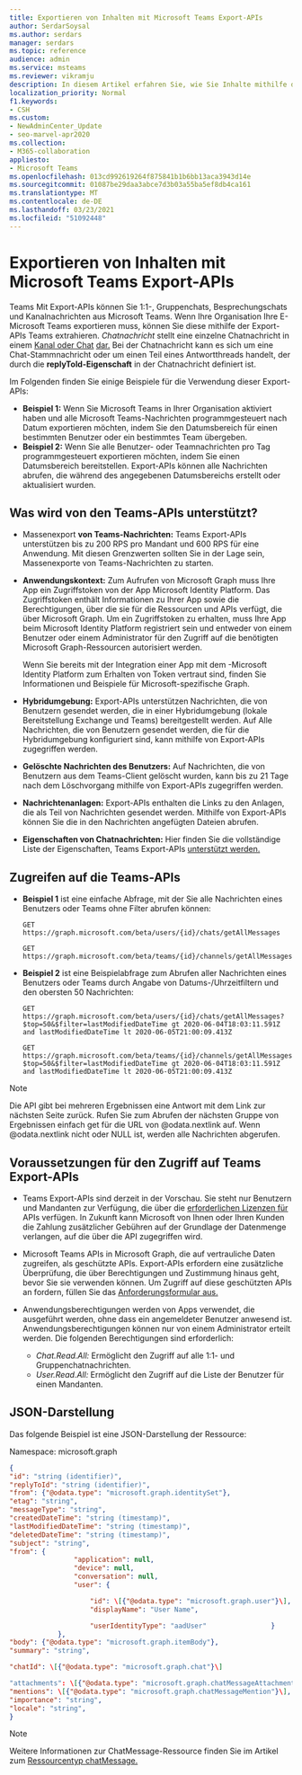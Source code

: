 ```yaml
---
title: Exportieren von Inhalten mit Microsoft Teams Export-APIs
author: SerdarSoysal
ms.author: serdars
manager: serdars
ms.topic: reference
audience: admin
ms.service: msteams
ms.reviewer: vikramju
description: In diesem Artikel erfahren Sie, wie Sie Inhalte mithilfe der Teams Exportieren-APIs Microsoft Teams exportieren.
localization_priority: Normal
f1.keywords:
- CSH
ms.custom:
- NewAdminCenter_Update
- seo-marvel-apr2020
ms.collection:
- M365-collaboration
appliesto:
- Microsoft Teams
ms.openlocfilehash: 013cd992619264f875841b1b6bb13aca3943d14e
ms.sourcegitcommit: 01087be29daa3abce7d3b03a55ba5ef8db4ca161
ms.translationtype: MT
ms.contentlocale: de-DE
ms.lasthandoff: 03/23/2021
ms.locfileid: "51092448"
---
```

# <a name="export-content-with-the-microsoft-teams-export-apis"></a>Exportieren von Inhalten mit Microsoft Teams Export-APIs

Teams Mit Export-APIs können Sie 1:1-, Gruppenchats, Besprechungschats und Kanalnachrichten aus Microsoft Teams. Wenn Ihre Organisation Ihre E-Microsoft Teams exportieren muss, können Sie diese mithilfe der Export-APIs Teams extrahieren. *Chatnachricht* stellt eine einzelne Chatnachricht in einem [Kanal oder Chat](/graph/api/resources/channel?view=graph-rest-beta) [dar.](/graph/api/resources/chat?view=graph-rest-beta) Bei der Chatnachricht kann es sich um eine Chat-Stammnachricht oder um einen Teil eines Antwortthreads handelt, der durch die **replyToId-Eigenschaft** in der Chatnachricht definiert ist.

Im Folgenden finden Sie einige Beispiele für die Verwendung dieser Export-APIs:

- **Beispiel 1:** Wenn Sie Microsoft Teams in Ihrer Organisation aktiviert haben und alle Microsoft Teams-Nachrichten programmgesteuert nach Datum exportieren möchten, indem Sie den Datumsbereich für einen bestimmten Benutzer oder ein bestimmtes Team übergeben.
- **Beispiel 2:** Wenn Sie alle Benutzer- oder Teamnachrichten pro Tag programmgesteuert exportieren möchten, indem Sie einen Datumsbereich bereitstellen. Export-APIs können alle Nachrichten abrufen, die während des angegebenen Datumsbereichs erstellt oder aktualisiert wurden.

## <a name="what-is-supported-by-the-teams-export-apis"></a>Was wird von den Teams-APIs unterstützt?

- Massenexport **von Teams-Nachrichten:** Teams Export-APIs unterstützen bis zu 200 RPS pro Mandant und 600 RPS für eine Anwendung. Mit diesen Grenzwerten sollten Sie in der Lage sein, Massenexporte von Teams-Nachrichten zu starten.
- **Anwendungskontext:** Zum Aufrufen von Microsoft Graph muss Ihre App ein Zugriffstoken von der App Microsoft Identity Platform. Das Zugriffstoken enthält Informationen zu Ihrer App sowie die Berechtigungen, über die sie für die Ressourcen und APIs verfügt, die über Microsoft Graph. Um ein Zugriffstoken zu erhalten, muss Ihre App beim Microsoft Identity Platform registriert sein und entweder von einem Benutzer oder einem Administrator für den Zugriff auf die benötigten Microsoft Graph-Ressourcen autorisiert werden.

    Wenn Sie bereits mit der Integration einer App mit dem -Microsoft Identity Platform zum Erhalten von Token vertraut sind, finden Sie Informationen und Beispiele für Microsoft-spezifische Graph. [](/graph/auth/auth-concepts?view=graph-rest-1.0#next-steps)
- **Hybridumgebung:** Export-APIs unterstützen Nachrichten, die von Benutzern gesendet werden, die in einer Hybridumgebung (lokale Bereitstellung Exchange und Teams) bereitgestellt werden. Auf Alle Nachrichten, die von Benutzern gesendet werden, die für die Hybridumgebung konfiguriert sind, kann mithilfe von Export-APIs zugegriffen werden.
- **Gelöschte Nachrichten des Benutzers:** Auf Nachrichten, die von Benutzern aus dem Teams-Client gelöscht wurden, kann bis zu 21 Tage nach dem Löschvorgang mithilfe von Export-APIs zugegriffen werden.
- **Nachrichtenanlagen:** Export-APIs enthalten die Links zu den Anlagen, die als Teil von Nachrichten gesendet werden. Mithilfe von Export-APIs können Sie die in den Nachrichten angefügten Dateien abrufen.
- **Eigenschaften von Chatnachrichten:** Hier finden Sie die vollständige Liste der Eigenschaften, Teams Export-APIs [unterstützt werden.](/graph/api/resources/chatmessage?view=graph-rest-beta#properties)

## <a name="how-to-access-teams-export-apis"></a>Zugreifen auf die Teams-APIs

- **Beispiel 1** ist eine einfache Abfrage, mit der Sie alle Nachrichten eines Benutzers oder Teams ohne Filter abrufen können:

    ```HTTP
    GET https://graph.microsoft.com/beta/users/{id}/chats/getAllMessages
    ```
     ```HTTP
    GET https://graph.microsoft.com/beta/teams/{id}/channels/getAllMessages
    ```

- **Beispiel 2** ist eine Beispielabfrage zum Abrufen aller Nachrichten eines Benutzers oder Teams durch Angabe von Datums-/Uhrzeitfiltern und den obersten 50 Nachrichten:

    ```HTTP
    GET https://graph.microsoft.com/beta/users/{id}/chats/getAllMessages?$top=50&$filter=lastModifiedDateTime gt 2020-06-04T18:03:11.591Z and lastModifiedDateTime lt 2020-06-05T21:00:09.413Z
    ```
    ```HTTP
    GET https://graph.microsoft.com/beta/teams/{id}/channels/getAllMessages?$top=50&$filter=lastModifiedDateTime gt 2020-06-04T18:03:11.591Z and lastModifiedDateTime lt 2020-06-05T21:00:09.413Z
    ```
>[!NOTE]
>Die API gibt bei mehreren Ergebnissen eine Antwort mit dem Link zur nächsten Seite zurück. Rufen Sie zum Abrufen der nächsten Gruppe von Ergebnissen einfach get für die URL von @odata.nextlink auf. Wenn @odata.nextlink nicht oder NULL ist, werden alle Nachrichten abgerufen.

## <a name="prerequisites-to-access-teams-export-apis"></a>Voraussetzungen für den Zugriff auf Teams Export-APIs 

- Teams Export-APIs sind derzeit in der Vorschau. Sie steht nur Benutzern und Mandanten zur Verfügung, die über die [erforderlichen Lizenzen für](/graph/teams-licenses) APIs verfügen. In Zukunft kann Microsoft von Ihnen oder Ihren Kunden die Zahlung zusätzlicher Gebühren auf der Grundlage der Datenmenge verlangen, auf die über die API zugegriffen wird.
- Microsoft Teams APIs in Microsoft Graph, die auf vertrauliche Daten zugreifen, als geschützte APIs. Export-APIs erfordern eine zusätzliche Überprüfung, die über Berechtigungen und Zustimmung hinaus geht, bevor Sie sie verwenden können. Um Zugriff auf diese geschützten APIs an fordern, füllen Sie das [Anforderungsformular aus.](https://aka.ms/teamsgraph/requestaccess)
- Anwendungsberechtigungen werden von Apps verwendet, die ausgeführt werden, ohne dass ein angemeldeter Benutzer anwesend ist. Anwendungsberechtigungen können nur von einem Administrator erteilt werden. Die folgenden Berechtigungen sind erforderlich:

    - *Chat.Read.All:* Ermöglicht den Zugriff auf alle 1:1- und Gruppenchatnachrichten. 
    - *User.Read.All:* Ermöglicht den Zugriff auf die Liste der Benutzer für einen Mandanten. 

## <a name="json-representation"></a>JSON-Darstellung

Das folgende Beispiel ist eine JSON-Darstellung der Ressource:

Namespace: microsoft.graph

```JSON
{
"id": "string (identifier)",
"replyToId": "string (identifier)",
"from": {"@odata.type": "microsoft.graph.identitySet"},
"etag": "string",
"messageType": "string",
"createdDateTime": "string (timestamp)",
"lastModifiedDateTime": "string (timestamp)",
"deletedDateTime": "string (timestamp)",
"subject": "string",
"from": {
                "application": null,
                "device": null,
                "conversation": null,
                "user": {

                    "id": \[{"@odata.type": "microsoft.graph.user"}\],
                    "displayName": "User Name",

                    "userIdentityType": "aadUser"                }
            },
"body": {"@odata.type": "microsoft.graph.itemBody"},
"summary": "string",

"chatId": \[{"@odata.type": "microsoft.graph.chat"}\]

"attachments": \[{"@odata.type": "microsoft.graph.chatMessageAttachment"}\],
"mentions": \[{"@odata.type": "microsoft.graph.chatMessageMention"}\],
"importance": "string",
"locale": "string",
}
```

>[!NOTE]
>Weitere Informationen zur ChatMessage-Ressource finden Sie im Artikel zum [Ressourcentyp chatMessage.](/graph/api/resources/chatmessage)